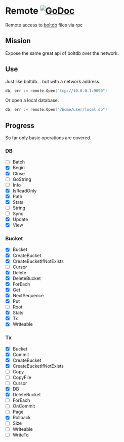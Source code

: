 # Remote [![GoDoc](https://godoc.org/github.com/eliothedeman/remote?status.svg)](https://godoc.org/github.com/eliothedeman/remote)
Remote access to [boltdb](https://github.com/boltdb/bolt) files via rpc

## Mission
Expose the same great api of boltdb over the network.

## Use

Just like boltdb... but with a network address.
```go
db, err := remote.Open("tcp://10.0.0.1:9090")
```

Or open a local database.
```go
db, err := remote.Open("/home/user/local.db")
```

## Progress
So far only basic operations are covered.

### DB
- [ ] Batch
- [x] Begin
- [x] Close
- [ ] GoString
- [ ] Info
- [x] IsReadOnly
- [x] Path
- [x] Stats
- [ ] String
- [ ] Sync
- [x] Update
- [x] View

### Bucket
- [x] Bucket
- [x] CreateBucket
- [x] CreateBucketIfNotExists
- [ ] Cursor
- [x] Delete
- [x] DeleteBucket
- [x] ForEach
- [x] Get
- [x] NextSequence
- [x] Put
- [ ] Root
- [x] Stats
- [x] Tx
- [x] Writeable

### Tx
- [x] Bucket
- [x] Commit
- [x] CreateBucket
- [x] CreateBucketIfNotExists
- [ ] Copy
- [ ] CopyFile
- [ ] Cursor
- [x] DB
- [x] DeleteBucket
- [ ] ForEach
- [ ] OnCommit
- [ ] Page
- [x] Rollback
- [ ] Size
- [ ] Writeable
- [ ] WriteTo
